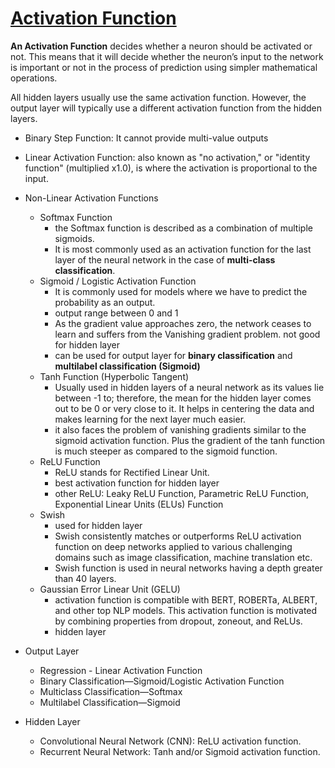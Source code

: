 # [Activation Function](https://www.v7labs.com/blog/neural-networks-activation-functions#:~:text=%F0%9F%93%A2%20Note%3A%20All%20hidden%20layers,prediction%20made%20by%20the%20model.)

**An Activation Function** decides whether a neuron should be activated or not. This means that it will decide whether the neuron’s input to the network is important or not in the process of prediction using simpler mathematical operations. 

All hidden layers usually use the same activation function. However, the output layer will typically use a different activation function from the hidden layers.

* Binary Step Function: It cannot provide multi-value outputs

* Linear Activation Function: also known as "no activation," or "identity function" (multiplied x1.0), is where the activation is proportional to the input.

* Non-Linear Activation Functions
    * Softmax Function
        * the Softmax function is described as a combination of multiple sigmoids.
        * It is most commonly used as an activation function for the last layer of the neural network in the case of **multi-class classification**. 
    * Sigmoid / Logistic Activation Function 
        * It is commonly used for models where we have to predict the probability as an output.
        * output range between 0 and 1
        * As the gradient value approaches zero, the network ceases to learn and suffers from the Vanishing gradient problem. not good for hidden layer
        * can be used for output layer for **binary classification** and **multilabel classification (Sigmoid)**
    * Tanh Function (Hyperbolic Tangent) 
        * Usually used in hidden layers of a neural network as its values lie between -1 to; therefore, the mean for the hidden layer comes out to be 0 or very close to it. It helps in centering the data and makes learning for the next layer much easier.
        * it also faces the problem of vanishing gradients similar to the sigmoid activation function. Plus the gradient of the tanh function is much steeper as compared to the sigmoid function.
    * ReLU Function
        * ReLU stands for Rectified Linear Unit. 
        * best activation function for hidden layer
        * other ReLU: Leaky ReLU Function, Parametric ReLU Function, Exponential Linear Units (ELUs) Function
    * Swish
        * used for hidden layer
        * Swish consistently matches or outperforms ReLU activation function on deep networks applied to various challenging domains such as image classification, machine translation etc. 
        * Swish function is used in neural networks having a depth greater than 40 layers.
    * Gaussian Error Linear Unit (GELU)
        * activation function is compatible with BERT, ROBERTa, ALBERT, and other top NLP models. This activation function is motivated by combining properties from dropout, zoneout, and ReLUs.
        * hidden layer

* Output Layer
    * Regression - Linear Activation Function
    * Binary Classification—Sigmoid/Logistic Activation Function
    * Multiclass Classification—Softmax
    * Multilabel Classification—Sigmoid

* Hidden Layer
    * Convolutional Neural Network (CNN): ReLU activation function.
    * Recurrent Neural Network: Tanh and/or Sigmoid activation function.